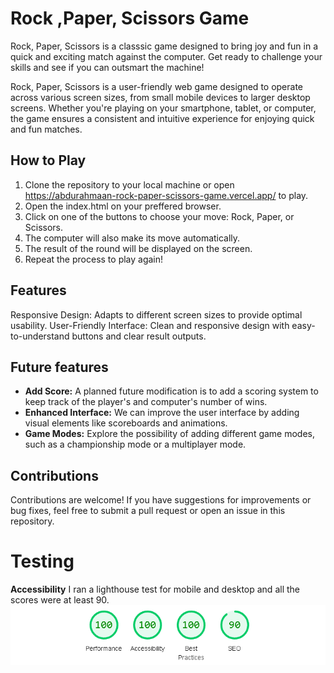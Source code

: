 # Rock ,Paper, Scissors Game

Rock, Paper, Scissors is a classsic game designed to bring joy and fun in a quick and exciting match against the computer. Get ready to challenge your skills and see if you can outsmart the machine!

Rock, Paper, Scissors is a user-friendly web game designed to operate across various screen sizes, from small mobile devices to larger desktop screens. Whether you're playing on your smartphone, tablet, or computer, the game ensures a consistent and intuitive experience for enjoying quick and fun matches.

## How to Play
1. Clone the repository to your local machine or open https://abdurahmaan-rock-paper-scissors-game.vercel.app/ to play.
2. Open the index.html on your preffered browser.
3. Click on one of the buttons to choose your move: Rock, Paper, or Scissors.
4. The computer will also make its move automatically.
5. The result of the round will be displayed on the screen.
6. Repeat the process to play again!

## Features 
Responsive Design: Adapts to different screen sizes to provide optimal usability.
User-Friendly Interface: Clean and responsive design with easy-to-understand buttons and clear result outputs.

## Future features

- **Add Score:** A planned future modification is to add a scoring system to keep track of the player's and computer's number of wins.
- **Enhanced Interface:** We can improve the user interface by adding visual elements like scoreboards and animations.
- **Game Modes:** Explore the possibility of adding different game modes, such as a championship mode or a multiplayer mode.

## Contributions

Contributions are welcome! If you have suggestions for improvements or bug fixes, feel free to submit a pull request or open an issue in this repository.

# Testing
**Accessibility**
    I ran a lighthouse test for mobile and desktop and all the scores were at least 90.
    ![screenshot](lighthouse_test_desktop&mobile.png)


